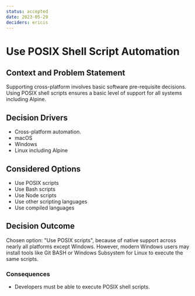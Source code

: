 ```yaml
---
status: accepted
date: 2023-05-29
deciders: ericis
---
```


# Use POSIX Shell Script Automation

## Context and Problem Statement

Supporting cross-platform involves basic software pre-requisite decisions. Using POSIX shell scripts ensures a basic level of support for all systems including Alpine.

## Decision Drivers

-   Cross-platform automation.
-   macOS
-   Windows
-   Linux including Alpine

## Considered Options

-   Use POSIX scripts
-   Use Bash scripts
-   Use Node scripts
-   Use other scripting languages
-   Use compiled languages

## Decision Outcome

Chosen option: "Use POSIX scripts", because of native support across nearly all platforms except Windows. However, modern Windows users may install tools like Git BASH or Windows Subsystem for Linux to execute the same scripts.

### Consequences

-   Developers must be able to execute POSIX shell scripts.
